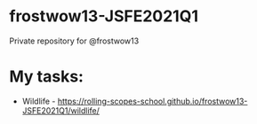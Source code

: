 # frostwow13-JSFE2021Q1
Private repository for @frostwow13

# My tasks:
- Wildlife - https://rolling-scopes-school.github.io/frostwow13-JSFE2021Q1/wildlife/



